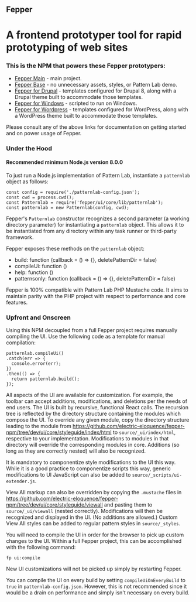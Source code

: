 ## Fepper

# A frontend prototyper tool for rapid prototyping of web sites

### This is the NPM that powers these Fepper prototypers:
* [Fepper Main](https://github.com/electric-eloquence/fepper) - main project.
* [Fepper Base](https://github.com/electric-eloquence/fepper-base) - no 
  unnecessary assets, styles, or Pattern Lab demo.
* [Fepper for Drupal](https://github.com/electric-eloquence/fepper-drupal) - 
  templates configured for Drupal 8, along with a Drupal theme built to 
  accommodate those templates.
* [Fepper for Windows](https://github.com/electric-eloquence/fepper-windows) - 
  scripted to run on Windows.
* [Fepper for Wordpress](https://github.com/electric-eloquence/fepper-wordpress) - 
  templates configured for WordPress, along with a WordPress theme built to 
  accommodate those templates.

Please consult any of the above links for documentation on getting started and 
on power usage of Fepper.

### <a id="under-the-hood"></a>Under the Hood

#### Recommended minimum Node.js version 8.0.0

To just run a Node.js implementation of Pattern Lab, instantiate a `patternlab` 
object as follows:

```
const config = require('./patternlab-config.json');
const cwd = process.cwd();
const Patternlab = require('fepper/ui/core/lib/patternlab');
const patternlab = new Patternlab(config, cwd);
```

Fepper's `Patternlab` constructor recognizes a second parameter (a working 
directory parameter) for instantiating a `patternlab` object. This allows it to 
be instantiated from any directory within any task runner or third-party 
framework.

Fepper exposes these methods on the `patternlab` object:

* build: function (callback = () => {}, deletePatternDir = false)
* compileUi: function ()
* help: function ()
* patternsonly: function (callback = () => {}, deletePatternDir = false)

Fepper is 100% compatible with Pattern Lab PHP Mustache code. It aims to 
maintain parity with the PHP project with respect to performance and core 
features.

### <a id="upfront-and-onscreen"></a>Upfront and Onscreen
Using this NPM decoupled from a full Fepper project requires manually compiling 
the UI. Use the following code as a template for manual compilation:

```
patternlab.compileUi()
.catch(err => {
  console.error(err);
})
.then(() => {
  return patternlab.build();
});
```

All aspects of the UI are available for customization. For example, the toolbar 
can accept additions, modifications, and deletions per the needs of end users. 
The UI is built by recursive, functional React calls. The recursion tree is 
reflected by the directory structure containing the modules which compose the 
UI. To override any given module, copy the directory structure leading to the 
module from https://github.com/electric-eloquence/fepper-npm/tree/dev/ui/core/styleguide/index/html 
to `source/_ui/index/html`, respective to your implementation. Modifications to 
modules in that directory will override the corresponding modules in core. 
Additions (so long as they are correctly nested) will also be recognized.

It is mandatory to componentize style modifications to the UI this way. While it 
is a good practice to componentize scripts this way, generic modifications to UI 
JavaScript can also be added to `source/_scripts/ui-extender.js`.

View All markup can also be overridden by copying the `.mustache` files in 
https://github.com/electric-eloquence/fepper-npm/tree/dev/ui/core/styleguide/viewall 
and pasting them to `source/_ui/viewall` (nested correctly). Modifications will 
then be recognized and displayed in the UI. (No additions are allowed.) Custom 
View All styles can be added to regular pattern styles in `source/_styles`.

You will need to compile the UI in order for the browser to pick up custom 
changes to the UI. Within a full Fepper project, this can be accomplished with 
the following command:

```
fp ui:compile
```

New UI customizations will not be picked up simply by restarting Fepper.

You can compile the UI on every build by setting `compileUiOnEveryBuild` to 
`true` in `patternlab-config.json`. However, this is not recommended since it 
would be a drain on performance and simply isn't necessary on every build.
